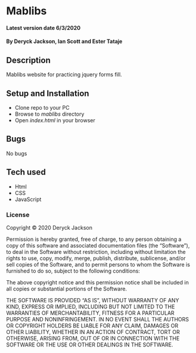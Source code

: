# Mablibs

#### Latest version date 6/3/2020

#### By Deryck Jackson, Ian Scott and Ester Tataje

## Description

Mablibs website for practicing jquery forms fill.

## Setup and Installation

* Clone repo to your PC
* Browse to _mablibs_ directory
* Open _index.html_ in your browser

## Bugs

No bugs

## Tech used

* Html
* CSS
* JavaScript

### License

Copyright © 2020 Deryck Jackson

Permission is hereby granted, free of charge, to any person obtaining a copy of this software and associated documentation files (the “Software”), to deal in the Software without restriction, including without limitation the rights to use, copy, modify, merge, publish, distribute, sublicense, and/or sell copies of the Software, and to permit persons to whom the Software is furnished to do so, subject to the following conditions:

The above copyright notice and this permission notice shall be included in all copies or substantial portions of the Software.

THE SOFTWARE IS PROVIDED “AS IS”, WITHOUT WARRANTY OF ANY KIND, EXPRESS OR IMPLIED, INCLUDING BUT NOT LIMITED TO THE WARRANTIES OF MERCHANTABILITY, FITNESS FOR A PARTICULAR PURPOSE AND NONINFRINGEMENT. IN NO EVENT SHALL THE AUTHORS OR COPYRIGHT HOLDERS BE LIABLE FOR ANY CLAIM, DAMAGES OR OTHER LIABILITY, WHETHER IN AN ACTION OF CONTRACT, TORT OR OTHERWISE, ARISING FROM, OUT OF OR IN CONNECTION WITH THE SOFTWARE OR THE USE OR OTHER DEALINGS IN THE SOFTWARE.